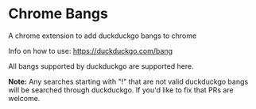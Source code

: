 # Chrome Bangs

A chrome extension to add duckduckgo bangs to chrome

Info on how to use: https://duckduckgo.com/bang

All bangs supported by duckduckgo are supported here.

**Note:** Any searches starting with "!" that are not valid duckduckgo bangs will be searched through duckduckgo. If you'd like to fix that PRs are welcome.
